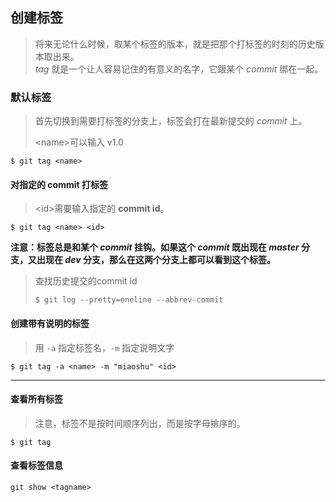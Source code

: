 ## 创建标签  
> 将来无论什么时候，取某个标签的版本，就是把那个打标签的时刻的历史版本取出来。  
> *tag* 就是一个让人容易记住的有意义的名字，它跟某个 *commit* 绑在一起。  

### 默认标签  
> 首先切换到需要打标签的分支上，标签会打在最新提交的 *commit* 上。
> 
> \<name\>可以输入 v1.0
```
$ git tag <name>
```

#### 对指定的 commit 打标签  
> \<id\>需要输入指定的 **commit id**。
```
$ git tag <name> <id>
```  
**注意：标签总是和某个 *commit* 挂钩。如果这个 *commit* 既出现在 *master* 分支，又出现在 *dev* 分支，那么在这两个分支上都可以看到这个标签。**

> 查找历史提交的commit id  
> ```
> $ git log --pretty=oneline --abbrev-commit
> ```

#### 创建带有说明的标签   
> 用 `-a` 指定标签名，`-m` 指定说明文字  
```
$ git tag -a <name> -m "miaoshu" <id>
```  
----

#### 查看所有标签  
> 注意，标签不是按时间顺序列出，而是按字母排序的。  
```
$ git tag
```

#### 查看标签信息   
```
git show <tagname>
```  




